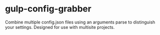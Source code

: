 # gulp-config-grabber
Combine multiple config.json files using an arguments parse to distinguish your settings. Designed for use with multisite projects.
